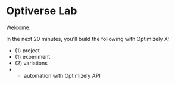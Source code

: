 # Optiverse Lab

Welcome.

In the next 20 minutes, you'll build the following with Optimizely X:
- (1) project
- (1) experiment
- (2) variations
- * automation with Optimizely API

